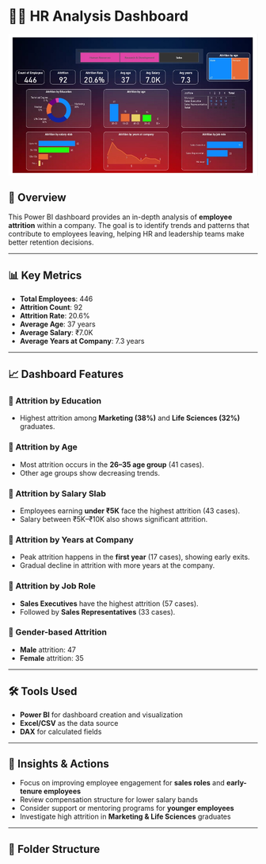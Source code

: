 
# 👩‍💼 HR Analysis Dashboard

![HR Dashboard Preview](hr%20analysis%20dashboard%20image.jpg)

## 📌 Overview

This Power BI dashboard provides an in-depth analysis of **employee attrition** within a company. The goal is to identify trends and patterns that contribute to employees leaving, helping HR and leadership teams make better retention decisions.

---

## 📊 Key Metrics

- **Total Employees**: 446  
- **Attrition Count**: 92  
- **Attrition Rate**: 20.6%  
- **Average Age**: 37 years  
- **Average Salary**: ₹7.0K  
- **Average Years at Company**: 7.3 years

---

## 📈 Dashboard Features

### 🔹 Attrition by Education
- Highest attrition among **Marketing (38%)** and **Life Sciences (32%)** graduates.

### 🔹 Attrition by Age
- Most attrition occurs in the **26–35 age group** (41 cases).
- Other age groups show decreasing trends.

### 🔹 Attrition by Salary Slab
- Employees earning **under ₹5K** face the highest attrition (43 cases).
- Salary between ₹5K–₹10K also shows significant attrition.

### 🔹 Attrition by Years at Company
- Peak attrition happens in the **first year** (17 cases), showing early exits.
- Gradual decline in attrition with more years at the company.

### 🔹 Attrition by Job Role
- **Sales Executives** have the highest attrition (57 cases).
- Followed by **Sales Representatives** (33 cases).

### 🔹 Gender-based Attrition
- **Male** attrition: 47  
- **Female** attrition: 35

---

## 🛠 Tools Used

- **Power BI** for dashboard creation and visualization
- **Excel/CSV** as the data source
- **DAX** for calculated fields

---

## 🎯 Insights & Actions

- Focus on improving employee engagement for **sales roles** and **early-tenure employees**
- Review compensation structure for lower salary bands
- Consider support or mentoring programs for **younger employees**
- Investigate high attrition in **Marketing & Life Sciences** graduates

---

## 📁 Folder Structure

